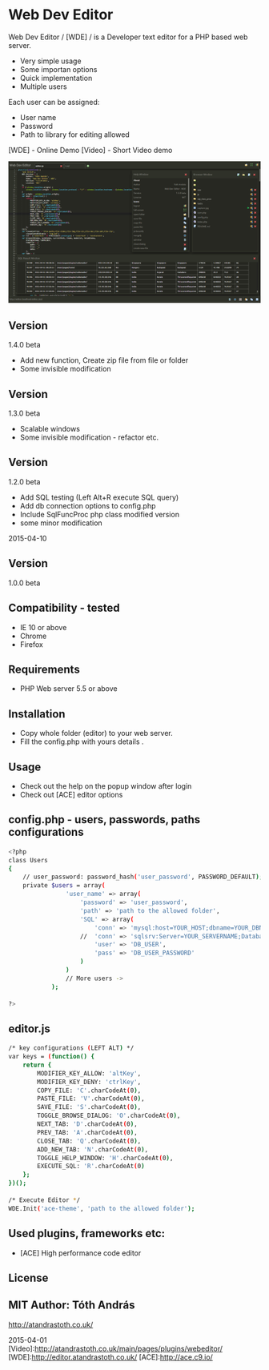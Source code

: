 Web Dev Editor
=============

Web Dev Editor / [WDE] / is a Developer text editor for a PHP based  web server.

- Very simple usage
- Some importan options
- Quick implementation
- Multiple users
  
Each user can be assigned:
 
- User name
- Password 
- Path to library for editing allowed

[WDE] - Online Demo 
[Video] - Short Video demo

<img src = "capture.jpg"/>

Version
----
1.4.0 beta

- Add new function, Create zip file from file or folder
- Some invisible modification

Version
----
1.3.0 beta

- Scalable windows
- Some invisible modification - refactor etc.

Version
----
1.2.0 beta

- Add SQL testing (Left Alt+R execute SQL query)
- Add db connection options to config.php
- Include SqlFuncProc php class modified version
- some minor modification

2015-04-10

Version
----
1.0.0 beta

Compatibility - tested
----
- IE 10 or above
- Chrome 
- Firefox

Requirements
----
- PHP Web server 5.5 or above

Installation
----
- Copy whole folder (editor) to your web server.
- Fill the config.php with yours details .

Usage
----
- Check out the help on the popup window after login
- Check out [ACE] editor options 

config.php - users, passwords, paths configurations
--------------
```sh
<?php
class Users
{
    // user_password: password_hash('user_password', PASSWORD_DEFAULT);
    private $users = array(
                'user_name' => array(
                    'password' => 'user_password',
                    'path' => 'path to the allowed folder',
                    'SQL' => array(
                        'conn' => 'mysql:host=YOUR_HOST;dbname=YOUR_DBNAME;charset=utf8',
                    //  'conn' => 'sqlsrv:Server=YOUR_SERVERNAME;Database=YOUR_DBNAME',
                        'user' => 'DB_USER',
                        'pass' => 'DB_USER_PASSWORD'
                    )
                )
                // More users -> 
            );

?>
```

editor.js
--------------
```sh
/* key configurations (LEFT ALT) */
var keys = (function() {
    return {
        MODIFIER_KEY_ALLOW: 'altKey',
        MODIFIER_KEY_DENY: 'ctrlKey',
        COPY_FILE: 'C'.charCodeAt(0),
        PASTE_FILE: 'V'.charCodeAt(0),
        SAVE_FILE: 'S'.charCodeAt(0),
        TOGGLE_BROWSE_DIALOG: 'O'.charCodeAt(0),
        NEXT_TAB: 'D'.charCodeAt(0),
        PREV_TAB: 'A'.charCodeAt(0),
        CLOSE_TAB: 'Q'.charCodeAt(0),
        ADD_NEW_TAB: 'N'.charCodeAt(0),
        TOGGLE_HELP_WINDOW: 'H'.charCodeAt(0),
        EXECUTE_SQL: 'R'.charCodeAt(0)
    };
})();

/* Execute Editor */
WDE.Init('ace-theme', 'path to the allowed folder');

```

Used plugins, frameworks etc:
----
- [ACE] High performance code editor

License
----
MIT
Author: Tóth András
---
http://atandrastoth.co.uk/

2015-04-01
[Video]:http://atandrastoth.co.uk/main/pages/plugins/webeditor/
[WDE]:http://editor.atandrastoth.co.uk/
[ACE]:http://ace.c9.io/
